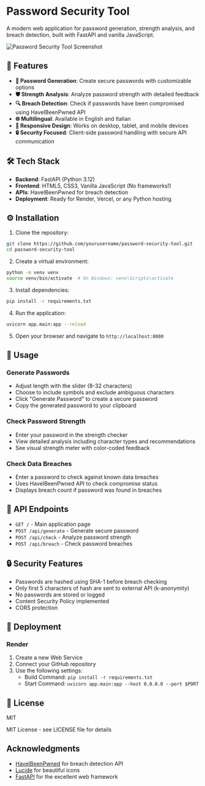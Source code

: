 # Password Security Tool

A modern web application for password generation, strength analysis, and breach detection, built with FastAPI and vanilla JavaScript.

![Password Security Tool Screenshot](https://via.placeholder.com/800x450.png?text=Password+Security+Tool)

## 🚀 Features

- **🔑 Password Generation**: Create secure passwords with customizable options
- **🛡️ Strength Analysis**: Analyze password strength with detailed feedback
- **🔍 Breach Detection**: Check if passwords have been compromised using HaveIBeenPwned API
- **🌐 Multilingual**: Available in English and Italian
- **📱 Responsive Design**: Works on desktop, tablet, and mobile devices
- **🔒 Security Focused**: Client-side password handling with secure API communication

## 🛠️ Tech Stack

- **Backend**: FastAPI (Python 3.12)
- **Frontend**: HTML5, CSS3, Vanilla JavaScript (No frameworks!)
- **APIs**: HaveIBeenPwned for breach detection
- **Deployment**: Ready for Render, Vercel, or any Python hosting

## ⚙️ Installation

1. Clone the repository:
```bash
git clone https://github.com/yourusername/password-security-tool.git
cd password-security-tool
```

2. Create a virtual environment:
```bash
python -m venv venv
source venv/bin/activate  # On Windows: venv\Scripts\activate
```

3. Install dependencies:
```bash
pip install -r requirements.txt
```

4. Run the application:
```bash
uvicorn app.main:app --reload
```

5. Open your browser and navigate to `http://localhost:8000`

## 📝 Usage

### Generate Passwords
- Adjust length with the slider (8-32 characters)
- Choose to include symbols and exclude ambiguous characters
- Click "Generate Password" to create a secure password
- Copy the generated password to your clipboard

### Check Password Strength
- Enter your password in the strength checker
- View detailed analysis including character types and recommendations
- See visual strength meter with color-coded feedback

### Check Data Breaches
- Enter a password to check against known data breaches
- Uses HaveIBeenPwned API to check compromise status
- Displays breach count if password was found in breaches

## 🔌 API Endpoints

- `GET /` - Main application page
- `POST /api/generate` - Generate secure password
- `POST /api/check` - Analyze password strength
- `POST /api/breach` - Check password breaches

## 🔒 Security Features

- Passwords are hashed using SHA-1 before breach checking
- Only first 5 characters of hash are sent to external API (k-anonymity)
- No passwords are stored or logged
- Content Security Policy implemented
- CORS protection

## 🚀 Deployment

### Render
1. Create a new Web Service
2. Connect your GitHub repository
3. Use the following settings:
   - Build Command: `pip install -r requirements.txt`
   - Start Command: `uvicorn app.main:app --host 0.0.0.0 --port $PORT`

## 📄 License

MIT

MIT License - see LICENSE file for details

## Acknowledgments

- [HaveIBeenPwned](https://haveibeenpwned.com/) for breach detection API
- [Lucide](https://lucide.dev/) for beautiful icons
- [FastAPI](https://fastapi.tiangolo.com/) for the excellent web framework
